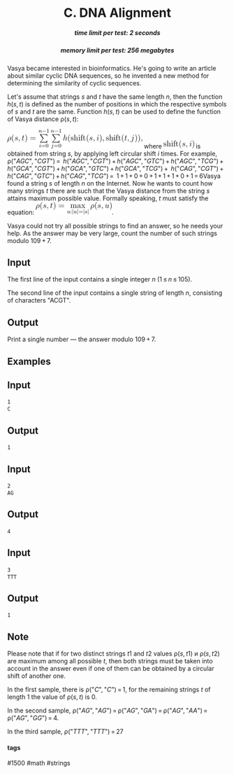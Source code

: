 <h1 style='text-align: center;'> C. DNA Alignment</h1>

<h5 style='text-align: center;'>time limit per test: 2 seconds</h5>
<h5 style='text-align: center;'>memory limit per test: 256 megabytes</h5>

Vasya became interested in bioinformatics. He's going to write an article about similar cyclic DNA sequences, so he invented a new method for determining the similarity of cyclic sequences.

Let's assume that strings *s* and *t* have the same length *n*, then the function *h*(*s*, *t*) is defined as the number of positions in which the respective symbols of *s* and *t* are the same. Function *h*(*s*, *t*) can be used to define the function of Vasya distance ρ(*s*, *t*): 

![](images/3185549447bcef14eee362fe5c14adf50d614ba9.png) where ![](images/1630c222ae6ec5b71031376e94c16cf5c6ed4fda.png) is obtained from string *s*, by applying left circular shift *i* times. For example, ρ("*AGC*", "*CGT*") =  *h*("*AGC*", "*CGT*") + *h*("*AGC*", "*GTC*") + *h*("*AGC*", "*TCG*") +  *h*("*GCA*", "*CGT*") + *h*("*GCA*", "*GTC*") + *h*("*GCA*", "*TCG*") +  *h*("*CAG*", "*CGT*") + *h*("*CAG*", "*GTC*") + *h*("*CAG*", "*TCG*") =  1 + 1 + 0 + 0 + 1 + 1 + 1 + 0 + 1 = 6Vasya found a string *s* of length *n* on the Internet. Now he wants to count how many strings *t* there are such that the Vasya distance from the string *s* attains maximum possible value. Formally speaking, *t* must satisfy the equation: ![](images/8689349142c7afec51741bca879d960cce9678c8.png).

Vasya could not try all possible strings to find an answer, so he needs your help. As the answer may be very large, count the number of such strings modulo 109 + 7.

## Input

The first line of the input contains a single integer *n* (1 ≤ *n* ≤ 105).

The second line of the input contains a single string of length *n*, consisting of characters "ACGT".

## Output

Print a single number — the answer modulo 109 + 7.

## Examples

## Input


```
1  
C  

```
## Output


```
1  

```
## Input


```
2  
AG  

```
## Output


```
4  

```
## Input


```
3  
TTT  

```
## Output


```
1  

```
## Note

Please note that if for two distinct strings *t*1 and *t*2 values ρ(*s*, *t*1) и ρ(*s*, *t*2) are maximum among all possible *t*, then both strings must be taken into account in the answer even if one of them can be obtained by a circular shift of another one.

In the first sample, there is ρ("*C*", "*C*") = 1, for the remaining strings *t* of length 1 the value of ρ(*s*, *t*) is 0.

In the second sample, ρ("*AG*", "*AG*") = ρ("*AG*", "*GA*") = ρ("*AG*", "*AA*") = ρ("*AG*", "*GG*") = 4.

In the third sample, ρ("*TTT*", "*TTT*") = 27



#### tags 

#1500 #math #strings 
